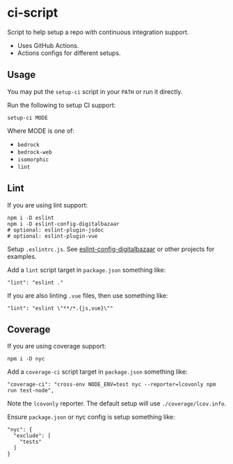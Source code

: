# ci-script

Script to help setup a repo with continuous integration support.

- Uses GitHub Actions.
- Actions configs for different setups.

## Usage

You may put the `setup-ci` script in your `PATH` or run it directly.

Run the following to setup CI support:

    setup-ci MODE

Where MODE is one of:

- `bedrock`
- `bedrock-web`
- `isomorphic`
- `lint`

## Lint

If you are using lint support:

    npm i -D eslint
    npm i -D eslint-config-digitalbazaar
    # optional: eslint-plugin-jsdoc
    # optional: eslint-plugin-vue

Setup `.eslintrc.js`. See [eslint-config-digitalbazaar][] or other projects for
examples.

Add a `lint` script target in `package.json` something like:

    "lint": "eslint ."

If you are also linting `.vue` files, then use something like:

    "lint": "eslint \"**/*.{js,vue}\""

## Coverage

If you are using coverage support:

    npm i -D nyc

Add a `coverage-ci` script target in `package.json` something like:

    "coverage-ci": "cross-env NODE_ENV=test nyc --reporter=lcovonly npm run test-node",

Note the `lcovonly` reporter. The default setup will use `./coverage/lcov.info`.

Ensure `package.json` or nyc config is setup something like:

    "nyc": {
      "exclude": [
        "tests"
      ]
    }

[eslint-config-digitalbazaar]: https://github.com/digitalbazaar/eslint-config-digitalbazaar/
